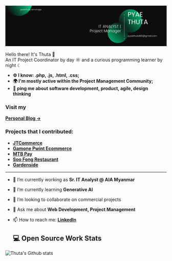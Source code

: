 ![Banner Image](image/Banner.png)


Hello there! It's Thuta 👋 </br>
An IT Project Coordinator by day ☼ and a curious programming learner by night ☾

- **⚙️ I know: .php, .js, .html, .css;**
- **🌍 I'm mostly active within the Project Management Community;**
- **💬 ping me about software development, product, agile, design thinking**

### Visit my 
**[Personal Blog →](https://thuta-blog.vercel.app/)**

### Projects that I contributed: 
- **[JTCommerce](https://www.jtcommerce.com/)** 
- **[Gamone Pwint Ecommerce](https://gmpshopping.com/)** 
- **[MTB Pay](https://play.google.com/store/apps/details?id=com.mtb.wallet&hl=en)** 
- **[Soo Fong Restaurant](https://soofongrestaurant.com/)**
- **[Gardenside](https://gardenside.com/)**

---

- 🔭 I’m currently working as **Sr. IT Analyst @ AIA Myanmar**
- 🌱 I’m currently learning **Generative AI**
- 👯 I’m looking to collaborate on commercial projects
- 💬 Ask me about **Web Development, Project Management**
- 📫 How to reach me:
  **[LinkedIn](https://www.linkedin.com/in/pyaethuta/)**

  ## 💻 Open Source Work Stats


![Thuta's Github stats](https://github-readme-stats.vercel.app/api?username=pyaethuta&show_icons=true)


